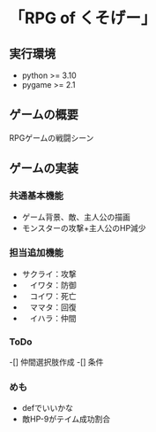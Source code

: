 # 「RPG of くそげー」

## 実行環境
* python >= 3.10
* pygame >= 2.1

## ゲームの概要
RPGゲームの戦闘シーン

## ゲームの実装
### 共通基本機能
* ゲーム背景、敵、主人公の描画
* モンスターの攻撃+主人公のHP減少

### 担当追加機能
* サクライ：攻撃
* 　イワタ：防御
* 　コイワ：死亡
* 　ママタ：回復
* 　イハラ：仲間

### ToDo
-[] 仲間選択肢作成
-[] 条件

### めも
* defでいいかな
* 敵HP-9がテイム成功割合